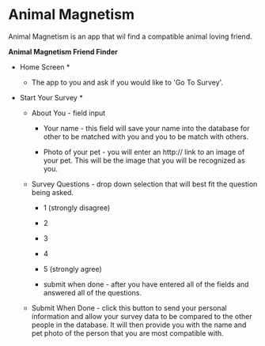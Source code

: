 # Animal Magnetism

Animal Magnetism is an app that wil find a compatible animal loving friend.


**Animal Magnetism Friend Finder**

* Home Screen * 

    * The app to you and ask if you would like to 'Go To Survey'.

* Start Your Survey * 

    * About You - field input

        * Your name - this field will save your name into the database for other to be matched with you and you to be match with others.

        * Photo of your pet - you will enter an http:// link to an image of your pet. This will be the image that you will be recognized as you.

    * Survey Questions - drop down selection that will best fit the question being asked.

        * 1 (strongly disagree)
        * 2
        * 3
        * 4
        * 5 (strongly agree)

        * submit when done - after you have entered all of the fields and answered all of the questions.

    * Submit When Done - click this button to send your personal information and allow your survey data to be compared to the other people in the database. It will then provide you with the name and pet photo of the person that you are most compatible with.

        

